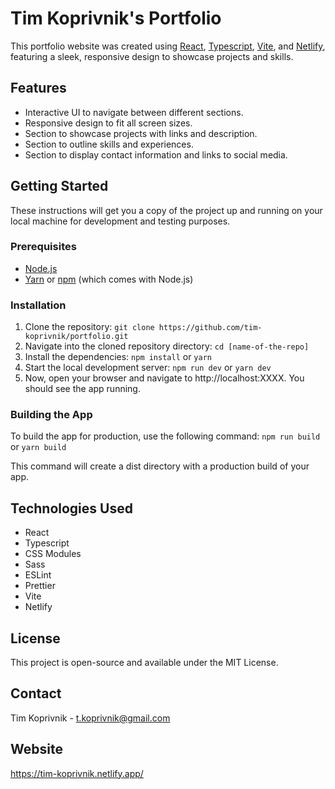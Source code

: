 # Tim Koprivnik's Portfolio

This portfolio website was created using [React](https://reactjs.org/), [Typescript](https://www.typescriptlang.org/), [Vite](https://vitejs.dev/), and [Netlify](https://www.netlify.com/), featuring a sleek, responsive design to showcase projects and skills.

## Features

- Interactive UI to navigate between different sections.
- Responsive design to fit all screen sizes.
- Section to showcase projects with links and description.
- Section to outline skills and experiences.
- Section to display contact information and links to social media.

## Getting Started

These instructions will get you a copy of the project up and running on your local machine for development and testing purposes.

### Prerequisites

- [Node.js](https://nodejs.org/en/download/)
- [Yarn](https://yarnpkg.com/getting-started/install) or [npm](https://www.npmjs.com/get-npm) (which comes with Node.js)

### Installation

1. Clone the repository: `git clone https://github.com/tim-koprivnik/portfolio.git`
2. Navigate into the cloned repository directory: `cd [name-of-the-repo]`
3. Install the dependencies: `npm install` or `yarn`
4. Start the local development server: `npm run dev` or `yarn dev`
5. Now, open your browser and navigate to http://localhost:XXXX. You should see the app running.

### Building the App

To build the app for production, use the following command: `npm run build` or `yarn build`

This command will create a dist directory with a production build of your app.

## Technologies Used

- React
- Typescript
- CSS Modules
- Sass
- ESLint
- Prettier
- Vite
- Netlify

## License

This project is open-source and available under the MIT License.

## Contact

Tim Koprivnik - t.koprivnik@gmail.com

## Website

https://tim-koprivnik.netlify.app/
